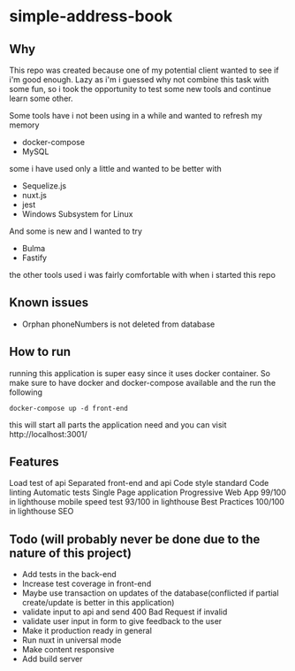 # simple-address-book

## Why

This repo was created because one of my potential client wanted to see if i'm good enough. Lazy as i'm i guessed why not combine this task with some fun, so i took the opportunity to test some new tools and continue learn some other.

Some tools have i not been using in a while and wanted to refresh my memory

- docker-compose
- MySQL

some i have used only a little and wanted to be better with

- Sequelize.js
- nuxt.js
- jest
- Windows Subsystem for Linux

And some is new and I wanted to try

- Bulma
- Fastify

the other tools used i was fairly comfortable with when i started this repo

## Known issues

- Orphan phoneNumbers is not deleted from database

## How to run

running this application is super easy since it uses docker container. So make sure to have docker and docker-compose available and the run the following

  `docker-compose up -d front-end`

  this will start all parts the application need and you can visit http://localhost:3001/

## Features
Load test of api
Separated front-end and api
Code style standard
Code linting
Automatic tests
Single Page application
Progressive Web App
99/100 in lighthouse mobile speed test
93/100 in lighthouse Best Practices
100/100 in lighthouse SEO

## Todo (will probably never be done due to the nature of this project)

- Add tests in the back-end
- Increase test coverage in front-end
- Maybe use transaction on updates of the database(conflicted if partial create/update is better in this application)
- validate input to api and send 400 Bad Request if invalid
- validate user input in form to give feedback to the user
- Make it production ready in general
- Run nuxt in universal mode
- Make content responsive
- Add build server
